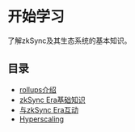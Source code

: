 # 开始学习

了解zkSync及其生态系统的基本知识。

## 目录

- [rollups介绍](./rollups.md)
- [zkSync Era基础知识](./zkSync.md)
- [与zkSync Era互动](./interacting.md)
- [Hyperscaling](./hyperscaling.md)
